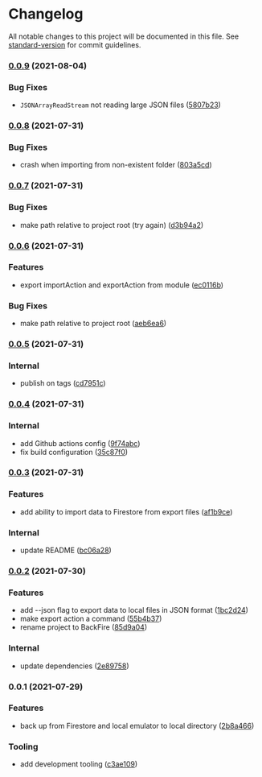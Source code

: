 # Changelog

All notable changes to this project will be documented in this file. See [standard-version](https://github.com/conventional-changelog/standard-version) for commit guidelines.

### [0.0.9](https://github.com/benyap/backfire/compare/v0.0.8...v0.0.9) (2021-08-04)


### Bug Fixes

* `JSONArrayReadStream` not reading large JSON files ([5807b23](https://github.com/benyap/backfire/commit/5807b23e0f442383e1c87a3e4f5ab0ada8d543da))

### [0.0.8](https://github.com/benyap/backfire/compare/v0.0.7...v0.0.8) (2021-07-31)


### Bug Fixes

* crash when importing from non-existent folder ([803a5cd](https://github.com/benyap/backfire/commit/803a5cdc2c2ac1446d5c4c9b98128a844d59a94e))

### [0.0.7](https://github.com/benyap/backfire/compare/v0.0.6...v0.0.7) (2021-07-31)


### Bug Fixes

* make path relative to project root (try again) ([d3b94a2](https://github.com/benyap/backfire/commit/d3b94a27db9b68eeeccfc74a28c9605b88850776))

### [0.0.6](https://github.com/benyap/backfire/compare/v0.0.5...v0.0.6) (2021-07-31)


### Features

* export importAction and exportAction from module ([ec0116b](https://github.com/benyap/backfire/commit/ec0116ba2e65b36c9e2a57ff58c3e363071d26b3))


### Bug Fixes

* make path relative to project root ([aeb6ea6](https://github.com/benyap/backfire/commit/aeb6ea624d6c800ffbe8a8e584fb33f6a08b6ffd))

### [0.0.5](https://github.com/benyap/backfire/compare/v0.0.4...v0.0.5) (2021-07-31)


### Internal

* publish on tags ([cd7951c](https://github.com/benyap/backfire/commit/cd7951c27da779087ff3a1461d608e1867eea346))

### [0.0.4](https://github.com/benyap/backfire/compare/v0.0.3...v0.0.4) (2021-07-31)


### Internal

* add Github actions config ([9f74abc](https://github.com/benyap/backfire/commit/9f74abc32f800f1cfc6410c4c416fdd1cd936179))
* fix build configuration ([35c87f0](https://github.com/benyap/backfire/commit/35c87f03c075903d4282b09906507652b8534a9b))

### [0.0.3](https://github.com/benyap/backfire/compare/v0.0.2...v0.0.3) (2021-07-31)


### Features

* add ability to import data to Firestore from export files ([af1b9ce](https://github.com/benyap/backfire/commit/af1b9ce07407eab4938582ea6f6b47cd27557b2d))


### Internal

* update README ([bc06a28](https://github.com/benyap/backfire/commit/bc06a283683ee866922ae41bc48c90b7166c965e))

### [0.0.2](https://github.com/benyap/backfire/compare/v0.0.1...v0.0.2) (2021-07-30)


### Features

* add --json flag to export data to local files in JSON format ([1bc2d24](https://github.com/benyap/backfire/commit/1bc2d24c7a8852a3f9d11139c7a966ff0c279bba))
* make export action a command ([55b4b37](https://github.com/benyap/backfire/commit/55b4b37cab8cd9990307bb61ec39ceb611642aac))
* rename project to BackFire ([85d9a04](https://github.com/benyap/backfire/commit/85d9a04598fc1b7a1b91aa5e0062e166e144c3b7))


### Internal

* update dependencies ([2e89758](https://github.com/benyap/backfire/commit/2e89758c348d59d772a3c5550af2cf5e0c31d2b5))

### 0.0.1 (2021-07-29)


### Features

* back up from Firestore and local emulator to local directory ([2b8a466](https://github.com/benyap/full-firestore-backup/commit/2b8a4668d54ac2b69137a8016cdf492f11eaf73a))


### Tooling

* add development tooling ([c3ae109](https://github.com/benyap/full-firestore-backup/commit/c3ae109a280ba27fbb33cb3b01e059592c5299ab))
